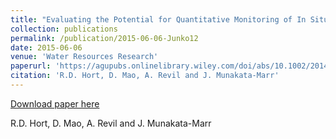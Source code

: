 ```yaml
---
title: "Evaluating the Potential for Quantitative Monitoring of In Situ Chemical Oxidation of Aqueous-Phase TCE Using In-Phase and Quadrature Electrical Conductivity"
collection: publications
permalink: /publication/2015-06-06-Junko12
date: 2015-06-06
venue: 'Water Resources Research'
paperurl: 'https://agupubs.onlinelibrary.wiley.com/doi/abs/10.1002/2014WR016868'
citation: 'R.D. Hort, D. Mao, A. Revil and J. Munakata-Marr'
---
```


<a href='https://agupubs.onlinelibrary.wiley.com/doi/abs/10.1002/2014WR016868'>Download paper here</a>

 R.D. Hort, D. Mao, A. Revil and J. Munakata-Marr
